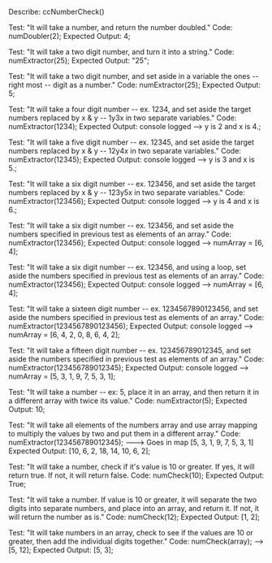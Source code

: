 Describe: ccNumberCheck()

Test: "It will take a number, and return the number doubled."
Code: numDoubler(2);
Expected Output: 4;

Test: "It will take a two digit number, and turn it into a string."
Code: numExtractor(25);
Expected Output: "25";

Test: "It will take a two digit number, and set aside in a variable the ones -- right most -- digit as a number."
Code: numExtractor(25);
Expected Output: 5;

Test: "It will take a four digit number -- ex. 1234, and set aside the target numbers replaced by x & y -- 1y3x in two separate variables."
Code: numExtractor(1234);
Expected Output: console logged --> y is 2 and x is 4.;

Test: "It will take a five digit number -- ex. 12345, and set aside the target numbers replaced by x & y -- 12y4x in two separate variables."
Code: numExtractor(12345);
Expected Output: console logged --> y is 3 and x is 5.;

Test: "It will take a six digit number -- ex. 123456, and set aside the target numbers replaced by x & y -- 123y5x in two separate variables."
Code: numExtractor(123456);
Expected Output: console logged --> y is 4 and x is 6.;

Test: "It will take a six digit number -- ex. 123456, and set aside the numbers specified in previous test as elements of an array."
Code: numExtractor(123456);
Expected Output: console logged --> numArray = [6, 4];

Test: "It will take a six digit number -- ex. 123456, and using a loop, set aside the numbers specified in previous test as elements of an array."
Code: numExtractor(123456);
Expected Output: console logged --> numArray = [6, 4];

Test: "It will take a sixteen digit number -- ex. 1234567890123456, and set aside the numbers specified in previous test as elements of an array."
Code: numExtractor(1234567890123456);
Expected Output: console logged --> numArray = [6, 4, 2, 0, 8, 6, 4, 2];

Test: "It will take a fifteen digit number -- ex. 123456789012345, and set aside the numbers specified in previous test as elements of an array."
Code: numExtractor(123456789012345);
Expected Output: console logged --> numArray = [5, 3, 1, 9, 7, 5, 3, 1];

Test: "It will take a number -- ex: 5, place it in an array, and then return it in a different array with twice its value."
Code: numExtractor(5);
Expected Output: 10;

Test: "It will take all elements of the numbers array and use array mapping to multiply the values by two and put them in a different array."
Code: numExtractor(123456789012345);
---> Goes in map [5, 3, 1, 9, 7, 5, 3, 1]
Expected Output: [10, 6, 2, 18, 14, 10, 6, 2];

Test: "It will take a number, check if it's value is 10 or greater. If yes, it will return true. If not, it will return false.
Code: numCheck(10);
Expected Output: True;

Test: "It will take a number. If value is 10 or greater, it will separate the two digits into separate numbers, and place into an array, and return it. If not, it will return the number as is."
Code: numCheck(12);
Expected Output: [1, 2];

Test: "It will take numbers in an array, check to see if the values are 10 or greater, then add the individual digits together."
Code: numCheck(array); --> [5, 12];
Expected Output: [5, 3];
